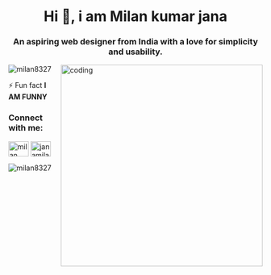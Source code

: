 <h1 align="center">Hi 👋, i am Milan kumar jana</h1>
<h3 align="center">An aspiring web designer from India with a love for simplicity and usability.</h3>
<img align="right" alt="coding" width="400" src=https://gifdb.com/images/high/scrolling-up-green-system-coding-nxt2vg8bl6e4wbo1.gif>

<p align="left"> <img src="https://komarev.com/ghpvc/?username=milan8327&label=Profile%20views&color=0e75b6&style=flat" alt="milan8327" /></p>

⚡ Fun fact **I AM FUNNY**
<h3 align="left">Connect with me:</h3>
<p align="left">
<a href="https://fb.com/milan jana" target="blank"><img align="center" src="https://raw.githubusercontent.com/rahuldkjain/github-profile-readme-generator/master/src/images/icons/Social/facebook.svg" alt="milan jana" height="30" width="40" /></a>
<a href="https://instagram.com/janamilan1234567" target="blank"><img align="center" src="https://raw.githubusercontent.com/rahuldkjain/github-profile-readme-generator/master/src/images/icons/Social/instagram.svg" alt="janamilan1234567" height="30" width="40" /></a>
</p>

<p><img align="center" src="https://github-readme-stats.vercel.app/api/top-langs?username=milan8327&show_icons=true&locale=en&layout=compact" alt="milan8327" /></p>


